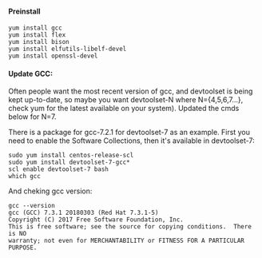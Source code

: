 #### Preinstall 

    yum install gcc  
    yum install flex  
    yum install bison   
    yum install elfutils-libelf-devel  
    yum install openssl-devel  
  
#### Update GCC:
Often people want the most recent version of gcc, and devtoolset is being kept up-to-date, so maybe you want devtoolset-N where N={4,5,6,7...}, check yum for the latest available on your system). Updated the cmds below for N=7.  

There is a package for gcc-7.2.1 for devtoolset-7 as an example. First you need to enable the Software Collections, then it's available in devtoolset-7:  

    sudo yum install centos-release-scl
    sudo yum install devtoolset-7-gcc*
    scl enable devtoolset-7 bash
    which gcc

And cheking gcc version:  

    gcc --version  
    gcc (GCC) 7.3.1 20180303 (Red Hat 7.3.1-5)  
    Copyright (C) 2017 Free Software Foundation, Inc.  
    This is free software; see the source for copying conditions.  There is NO  
    warranty; not even for MERCHANTABILITY or FITNESS FOR A PARTICULAR PURPOSE.  



